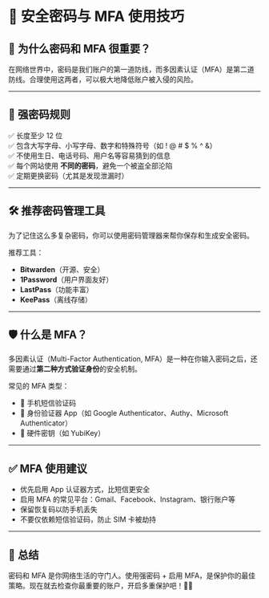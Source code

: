 # 🔐 安全密码与 MFA 使用技巧

## 🧠 为什么密码和 MFA 很重要？

在网络世界中，密码是我们账户的第一道防线，而多因素认证（MFA）是第二道防线。合理使用这两者，可以极大地降低账户被入侵的风险。

---

## 🧷 强密码规则

✅ 长度至少 12 位  
✅ 包含大写字母、小写字母、数字和特殊符号（如 ! @ # $ % ^ &）  
✅ 不使用生日、电话号码、用户名等容易猜到的信息  
✅ 每个网站使用 **不同的密码**，避免一个被盗全部沦陷  
✅ 定期更换密码（尤其是发现泄漏时）

---

## 🛠 推荐密码管理工具

为了记住这么多复杂密码，你可以使用密码管理器来帮你保存和生成安全密码。

推荐工具：

- **Bitwarden**（开源、安全）
- **1Password**（用户界面友好）
- **LastPass**（功能丰富）
- **KeePass**（离线存储）

---

## 🛡 什么是 MFA？

多因素认证（Multi-Factor Authentication, MFA）是一种在你输入密码之后，还需要通过**第二种方式验证身份**的安全机制。

常见的 MFA 类型：

- 📱 手机短信验证码
- 📲 身份验证器 App（如 Google Authenticator、Authy、Microsoft Authenticator）
- 🔐 硬件密钥（如 YubiKey）

---

## ✅ MFA 使用建议

- 优先启用 App 认证器方式，比短信更安全  
- 启用 MFA 的常见平台：Gmail、Facebook、Instagram、银行账户等  
- 保留恢复码以防手机丢失  
- 不要仅依赖短信验证码，防止 SIM 卡被劫持

---

## 🧩 总结

密码和 MFA 是你网络生活的守门人。使用强密码 + 启用 MFA，是保护你的最佳策略。现在就去检查你最重要的账户，开启多重保护吧！🔐🌐

